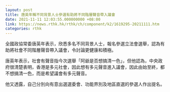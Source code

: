 ```yaml
---
layout: post
title: 唐英年稱不同背景人士參選有助將不同階層聲音帶入議會
date: 2021-11-11 12:03:55.000000000 +08:00
link: https://news.rthk.hk/rthk/ch/component/k2/1619295-20211111.htm
categories: rthk
---
```


全國政協常委唐英年表示，欣悉多名不同背景人士，報名參選立法會選舉，認為有助將社會不同階層聲音帶入議會，令討論更健康和積極。 

唐英年表示，社會有聲音指今次選舉「阿爺是否想搞清一色」，但他認為，中央政府很清楚表明，香港是多元社會，因此想有多元聲音進入議會，因此由始至終，都不想搞清一色，而是希望議會有多元聲音。 

他又透露，自己分別向有意出選選委會、功能界別及地區直選的參選人作出提名。
